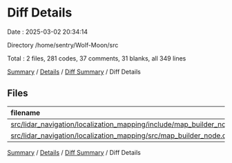 # Diff Details

Date : 2025-03-02 20:34:14

Directory /home/sentry/Wolf-Moon/src

Total : 2 files,  281 codes, 37 comments, 31 blanks, all 349 lines

[Summary](results.md) / [Details](details.md) / [Diff Summary](diff.md) / Diff Details

## Files
| filename | language | code | comment | blank | total |
| :--- | :--- | ---: | ---: | ---: | ---: |
| [src/lidar_navigation/localization_mapping/include/map_builder_node.hpp](/src/lidar_navigation/localization_mapping/include/map_builder_node.hpp) | C++ | 177 | 35 | 24 | 236 |
| [src/lidar_navigation/localization_mapping/src/map_builder_node.cpp](/src/lidar_navigation/localization_mapping/src/map_builder_node.cpp) | C++ | 104 | 2 | 7 | 113 |

[Summary](results.md) / [Details](details.md) / [Diff Summary](diff.md) / Diff Details